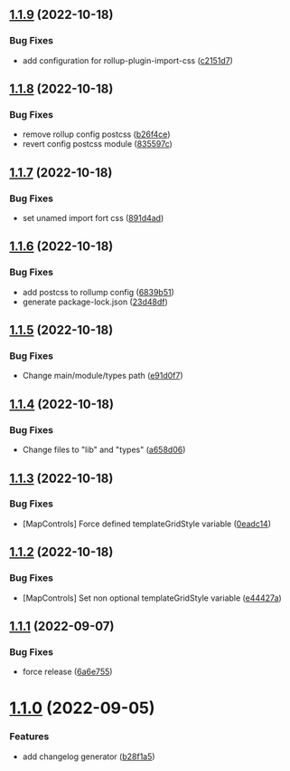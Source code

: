 ## [1.1.9](https://github.com/DaVikingCode/react-openlayers/compare/v1.1.8...v1.1.9) (2022-10-18)


### Bug Fixes

* add configuration for rollup-plugin-import-css ([c2151d7](https://github.com/DaVikingCode/react-openlayers/commit/c2151d7e73000955c37ba38873c4bb41d23e351d))

## [1.1.8](https://github.com/DaVikingCode/react-openlayers/compare/v1.1.7...v1.1.8) (2022-10-18)


### Bug Fixes

* remove rollup config postcss ([b26f4ce](https://github.com/DaVikingCode/react-openlayers/commit/b26f4ceb4ee685d15f9a7eaa180c5285672501a0))
* revert config postcss module ([835597c](https://github.com/DaVikingCode/react-openlayers/commit/835597c9cf4e319bb96c7bd429732e54120d0d2e))

## [1.1.7](https://github.com/DaVikingCode/react-openlayers/compare/v1.1.6...v1.1.7) (2022-10-18)


### Bug Fixes

* set unamed import fort css ([891d4ad](https://github.com/DaVikingCode/react-openlayers/commit/891d4ad5c76a6bdbd348e4ef95a1b76c5e4937bd))

## [1.1.6](https://github.com/DaVikingCode/react-openlayers/compare/v1.1.5...v1.1.6) (2022-10-18)


### Bug Fixes

* add postcss to rollump config ([6839b51](https://github.com/DaVikingCode/react-openlayers/commit/6839b517d60d5ac8fb48bb502a2d26e5fdf97c0b))
* generate package-lock.json ([23d48df](https://github.com/DaVikingCode/react-openlayers/commit/23d48dfe4939f4346d50364bd20a9292e7221c2f))

## [1.1.5](https://github.com/DaVikingCode/react-openlayers/compare/v1.1.4...v1.1.5) (2022-10-18)


### Bug Fixes

* Change main/module/types path ([e91d0f7](https://github.com/DaVikingCode/react-openlayers/commit/e91d0f792f588e5ab82801fc2f40dfefa8453bb1))

## [1.1.4](https://github.com/DaVikingCode/react-openlayers/compare/v1.1.3...v1.1.4) (2022-10-18)


### Bug Fixes

* Change files to "lib" and "types" ([a658d06](https://github.com/DaVikingCode/react-openlayers/commit/a658d06d0369fbc838dbb9f67e2b9956b020de12))

## [1.1.3](https://github.com/DaVikingCode/react-openlayers/compare/v1.1.2...v1.1.3) (2022-10-18)


### Bug Fixes

* [MapControls] Force defined templateGridStyle variable ([0eadc14](https://github.com/DaVikingCode/react-openlayers/commit/0eadc1487f17218270c1cee436f7a3b15e6a2eae))

## [1.1.2](https://github.com/DaVikingCode/react-openlayers/compare/v1.1.1...v1.1.2) (2022-10-18)


### Bug Fixes

* [MapControls] Set non optional templateGridStyle variable ([e44427a](https://github.com/DaVikingCode/react-openlayers/commit/e44427a22ff93f86aa92987ebc1b2c54eb4d7794))

## [1.1.1](https://github.com/DaVikingCode/react-openlayers/compare/v1.1.0...v1.1.1) (2022-09-07)


### Bug Fixes

* force release ([6a6e755](https://github.com/DaVikingCode/react-openlayers/commit/6a6e755dcf010f62e8eec0862449e4566a858600))

# [1.1.0](https://github.com/DaVikingCode/react-openlayers/compare/v1.0.0...v1.1.0) (2022-09-05)


### Features

* add changelog generator ([b28f1a5](https://github.com/DaVikingCode/react-openlayers/commit/b28f1a5dcdac53a751b2ca75298de8d4308b6f28))

